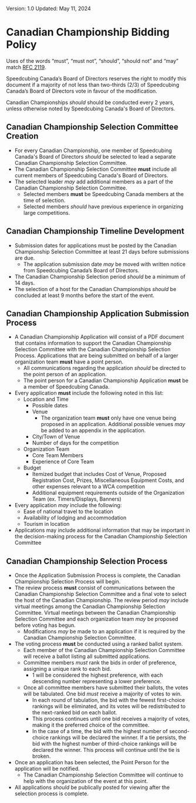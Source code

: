 <style type="text/css">
  a[href]:after { content : "" }
</style>

Version: 1.0
Updated: May 11, 2024

# Canadian Championship Bidding Policy

Uses of the words “must”, “must not”, “should”, “should not” and “may” match [RFC 2119](https://www.ietf.org/rfc/rfc2119.txt).

Speedcubing Canada’s Board of Directors reserves the right to modify this document if a majority of not less than two-thirds (2/3) of Speedcubing Canada’s Board of Directors vote in favour of the modification.

Canadian Championships _should_ should be conducted every 2 years, unless otherwise noted by Speedcubing Canada's Board of Directors.

## Canadian Championship Selection Committee Creation

- For every Canadian Championship, one member of Speedcubing Canada's Board of Directors _should_ be selected to lead a separate Canadian Championship Selection Committee.
- The Canadian Championship Selection Committee **must** include all current members of Speedcubing Canada's Board of Directors.
- The selected leader _may_ add additional members as a part of the Canadian Championship Selection Committee.
  - Selected members **must** be Speedcubing Canada members at the time of selection.
  - Selected members _should_ have previous experience in organizing large competitions.

## Canadian Championship Timeline Development

- Submission dates for applications must be posted by the Canadian Championship Selection Committee at least 21 days before submissions are due.
  - The application submission date _may_ be moved with written notice from Speedcubing Canada’s Board of Directors.
- The Canadian Championship Selection period _should_ be a minimum of 14 days.
- The selection of a host for the Canadian Championships _should_ be concluded at least 9 months before the start of the event.

## Canadian Championship Application Submission Process

- A Canadian Championship Application will consist of a PDF document that contains information to support the Canadian Championship Selection Committee with the Canadian Championship Selection Process.
Applications that are being submitted on behalf of a larger organization team **must** have a point person.
  - All communications regarding the application _should_ be directed to the point person of an application.
  - The point person for a Canadian Championship Application **must** be a member of Speedcubing Canada.
- Every application **must** include the following noted in this list:
  - Location and Time
    - Possible dates
    - Venue 
      - The organization team **must** only have one venue being proposed in an application. Additional possible venues _may_ be added to an appendix in the application.  
    - City/Town of Venue
    - Number of days for the competition
  - Organization Team
    - Core Team Members
    - Experience of Core Team
  - Budget
    - Itemized budget that includes Cost of Venue, Proposed Registration Cost, Prizes, Miscellaneous Equipment Costs, and other expenses relevant to a WCA competition
    - Additional equipment requirements outside of the Organization Team (ex. Timers/Displays, Banners)
- Every application _may_ include the following:
  - Ease of national travel to the location
  - Availability of lodging and accommodation
  - Tourism in location
- Applications may include additional information that may be important in the decision-making process for the Canadian Championship Selection Committee

## Canadian Championship Selection Process

- Once the Application Submission Process is complete, the Canadian Championship Selection Process will begin.
- The review process **must** consist of communications between the Canadian Championship Selection Committee and a final vote to select the host of the Canadian Championship.
The review period _may_ include virtual meetings among the Canadian Championship Selection Committee.
Virtual meetings between the Canadian Championship Selection Committee and each organization team _may_ be proposed before voting has begun.
    - Modifications _may_ be made to an application if it is required by the Canadian Championship Selection Committee.
- The voting process **must** be conducted using a ranked ballot system.
  - Each member of the Canadian Championship Selection Committee will receive a ballot listing all submitted applications.
  - Committee members *must* rank the bids in order of preference, assigning a unique rank to each bid.
    - 1 will be considered the highest preference, with each descending number representing a lower preference.
  - Once all committee members have submitted their ballots, the votes will be tabulated. One bid *must* receive a majority of votes to win.
    - In each round of tabulation, the bid with the fewest first-choice rankings will be eliminated, and its votes will be redistributed to the next-ranked bid on each ballot.
    - This process continues until one bid receives a majority of votes, making it the preferred choice of the committee.
    - In the case of a time, the bid with the highest number of second-choice rankings will be declared the winner. If a tie persists, the bid with the highest number of third-choice rankings will be declared the winner. This process will continue until the tie is broken.
- Once an application has been selected, the Point Person for the application will be notified. 
  - The Canadian Championship Selection Committee will continue to help with the organization of the event at this point.
- All applications _should_ be publically posted for viewing after the selection process is complete.